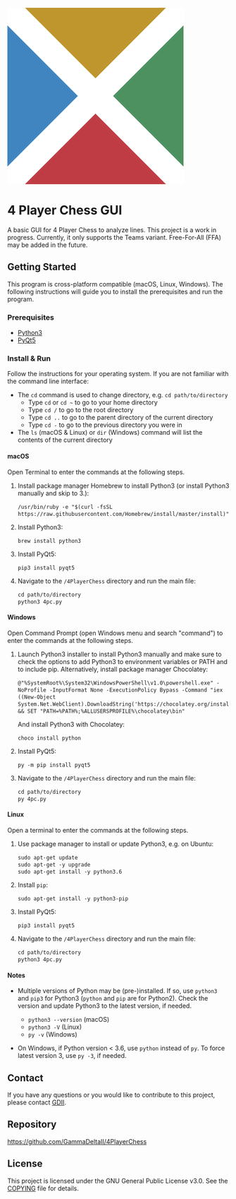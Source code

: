 <!--
This file is part of the Four-Player Chess project, a four-player chess GUI.

Copyright (C) 2018, GammaDeltaII

This program is free software: you can redistribute it and/or modify
it under the terms of the GNU General Public License as published by
the Free Software Foundation, either version 3 of the License, or
(at your option) any later version.

This program is distributed in the hope that it will be useful,
but WITHOUT ANY WARRANTY; without even the implied warranty of
MERCHANTABILITY or FITNESS FOR A PARTICULAR PURPOSE.  See the
GNU General Public License for more details.

You should have received a copy of the GNU General Public License
along with this program.  If not, see <http://www.gnu.org/licenses/>.
-->

![4PlayerChess](resources/img/icon.svg)

# 4 Player Chess GUI
A basic GUI for 4 Player Chess to analyze lines. This project is a work in progress. Currently, it only supports the Teams variant. Free-For-All (FFA) may be added in the future.

## Getting Started
This program is cross-platform compatible (macOS, Linux, Windows). The following instructions will guide you to install the prerequisites and run the program.

### Prerequisites
- [Python3](https://www.python.org/downloads/)
- [PyQt5](https://www.riverbankcomputing.com/software/pyqt/download5)

### Install & Run
Follow the instructions for your operating system. If you are not familiar with the command line interface:
- The `cd` command is used to change directory, e.g. `cd path/to/directory`
    - Type `cd` or `cd ~` to go to your home directory
    - Type `cd /` to go to the root directory
    - Type `cd ..` to go to the parent directory of the current directory
    - Type `cd -` to go to the previous directory you were in
- The `ls` (macOS & Linux) or `dir` (Windows) command will list the contents of the current directory

#### macOS
Open Terminal to enter the commands at the following steps.

1. Install package manager Homebrew to install Python3 (or install Python3 manually and skip to 3.):
    ```
    /usr/bin/ruby -e "$(curl -fsSL https://raw.githubusercontent.com/Homebrew/install/master/install)"
    ```
2. Install Python3:
    ```
    brew install python3
    ```
3. Install PyQt5:
    ```
    pip3 install pyqt5
    ```
4. Navigate to the `/4PlayerChess` directory and run the main file:
    ```
    cd path/to/directory
    python3 4pc.py
    ```
#### Windows
Open Command Prompt (open Windows menu and search "command") to enter the commands at the following steps.

1. Launch Python3 installer to install Python3 manually and make sure to check the options to add Python3 to environment
    variables or PATH and to include pip. Alternatively, install package manager Chocolatey:
    ```
    @"%SystemRoot%\System32\WindowsPowerShell\v1.0\powershell.exe" -NoProfile -InputFormat None -ExecutionPolicy Bypass -Command "iex ((New-Object System.Net.WebClient).DownloadString('https://chocolatey.org/install.ps1'))" && SET "PATH=%PATH%;%ALLUSERSPROFILE%\chocolatey\bin"
    ```
    And install Python3 with Chocolatey:
    ```
    choco install python
    ```
2. Install PyQt5:
    ```
    py -m pip install pyqt5
    ```
3. Navigate to the `/4PlayerChess` directory and run the main file:
    ```
    cd path/to/directory
    py 4pc.py
    ```

#### Linux
Open a terminal to enter the commands at the following steps.

1. Use package manager to install or update Python3, e.g. on Ubuntu:
    ```
    sudo apt-get update
    sudo apt-get -y upgrade
    sudo apt-get install -y python3.6
    ```
2. Install `pip`:
    ```
    sudo apt-get install -y python3-pip
    ```
3. Install PyQt5:
    ```
    pip3 install pyqt5
    ```
4. Navigate to the `/4PlayerChess` directory and run the main file:
    ```
    cd path/to/directory
    python3 4pc.py
    ```

#### Notes
- Multiple versions of Python may be (pre-)installed. If so, use `python3` and `pip3` for Python3 (`python` and
    `pip` are for Python2). Check the version and update Python3 to the latest version, if needed.
    
    - `python3 --version` (macOS)
    - `python3 -V` (Linux)
    - `py -v` (Windows)
- On Windows, if Python version < 3.6, use `python` instead of `py`. To force latest version 3, use `py -3`, if needed.

## Contact
If you have any questions or you would like to contribute to this project, please contact [GDII](https://www.chess.com/member/gdii).

## Repository
https://github.com/GammaDeltaII/4PlayerChess

## License
This project is licensed under the GNU General Public License v3.0. See the [COPYING](COPYING) file for details.
